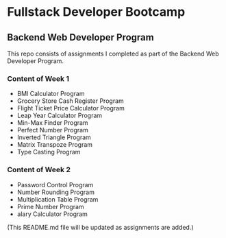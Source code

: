 # Fullstack Developer Bootcamp
## Backend Web Developer Program
This repo consists of assignments I completed as part of the Backend Web Developer Program.
### Content of Week 1
- BMI Calculator Program
- Grocery Store Cash Register Program
- Flight Ticket Price Calculator Program
- Leap Year Calculator Program
- Min-Max Finder Program
- Perfect Number Program
- Inverted Triangle Program
- Matrix Transpoze Program
- Type Casting Program

### Content of Week 2
- Password Control Program
- Number Rounding Program
- Multiplication Table Program
- Prime Number Program
- alary Calculator Program

(This README.md file will be updated as assignments are added.)
